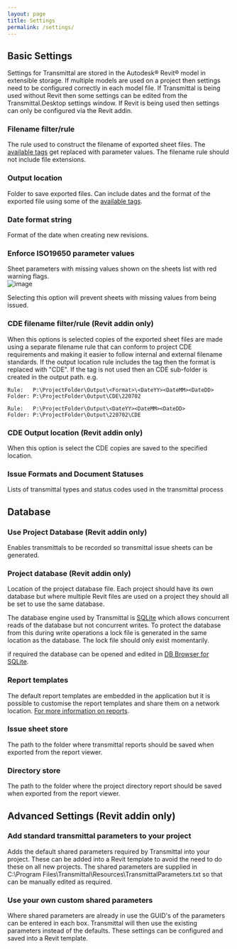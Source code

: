 ```yaml
---
layout: page
title: Settings
permalink: /settings/
---
```

## Basic Settings

Settings for Transmittal are stored in the Autodesk® Revit® model in extensible storage. If multiple models are used on a project then settings need to be configured correctly in each model file.  If Transmittal is being used without Revit then some settings can be edited from the Transmittal.Desktop settings window.  If Revit is being used then settings can only be configured via the Revit addin.

### Filename filter/rule
The rule used to construct the filename of exported sheet files.  The [available tags](/Transmittal/settings/tags) get replaced with parameter values. The filename rule should not include file extensions.

### Output location
Folder to save exported files. Can include dates and the format of the exported file using some of the [available tags](/Transmittal/settings/tags). 

### Date format string
Format of the date when creating new revisions.

### Enforce ISO19650 parameter values
Sheet parameters with missing values shown on the sheets list with red warning flags.  
![image](https://user-images.githubusercontent.com/1886088/173241746-1d1680d3-8e0b-4662-9726-86dbd51569e9.png)

Selecting this option will prevent sheets with missing values from being issued.

### CDE filename filter/rule (Revit addin only)
When this options is selected copies of the exported sheet files are made using a separate filename rule that can conform to project CDE requirements and making it easier to follow internal and external filename standards. If the output location rule includes the <Format> tag then the format is replaced with "CDE".  If the <Format> tag is not used then an CDE sub-folder is created in the output path. e.g.
```
Rule:   P:\ProjectFolder\Output\<Format>\<DateYY><DateMM><DateDD>
Folder: P:\ProjectFolder\Output\CDE\220702

Rule:   P:\ProjectFolder\Output\<DateYY><DateMM><DateDD>
Folder: P:\ProjectFolder\Output\220702\CDE
```

### CDE Output location (Revit addin only)
When this option is select the CDE copies are saved to the specified location. 

### Issue Formats and Document Statuses
Lists of transmittal types and status codes used in the transmittal process

## Database
### Use Project Database (Revit addin only)
Enables transmittals to be recorded so transmittal issue sheets can be generated. 
<!--
### Template database
The template database defaults to the C:\Program Files\Transmittal\Data folder.-->

### Project database (Revit addin only) 
Location of the project database file. Each project should have its own database but where multiple Revit files are used on a project they should all be set to use the same database.  

The database engine used by Transmittal is [SQLite](https://www.sqlite.org/index.html) which allows concurrent reads of the database but not concurrent writes.  To protect the database from this during write operations a lock file is generated in the same location as the database. The lock file should only exist momentarily.

if required the database can be opened and edited in [DB Browser for SQLite](https://sqlitebrowser.org/).

### Report templates
The default report templates are embedded in the application but it is possible to customise the report templates and share them on a network location. [For more information on reports](/Transmittal/settings/reports/).

### Issue sheet store
The path to the folder where transmittal reports should be saved when exported from the report viewer.

### Directory store
The path to the folder where the project directory report should be saved when exported from the report viewer.

## Advanced Settings (Revit addin only)
### Add standard transmittal parameters to your project
Adds the default shared parameters required by Transmittal into your project. These can be added into a Revit template to avoid the need to do these on all new projects. The shared parameters are supplied in C:\Program Files\Transmittal\Resources\TransmittalParameters.txt so that can be manually edited as required.

### Use your own custom shared parameters
Where shared parameters are already in use the GUID's of the parameters can be entered in each box. Transmittal will then use the existing parameters instead of the defaults. These settings can be configured and saved into a Revit template.
